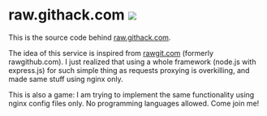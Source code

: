 raw.githack.com [![](https://img.shields.io/badge/license-MIT-green.svg?style=flat-square)](https://opensource.org/licenses/MIT)
===============

This is the source code behind [raw.githack.com](https://raw.githack.com).

The  idea  of this  service  is  inspired from  [rawgit.com](http://rawgit.com)
(formerly rawgithub.com). I just realized that using a whole framework (node.js
with express.js) for such simple thing as requests proxying is overkilling, and
made same stuff using nginx only.

This is also a game: I am trying to implement the same functionality using nginx
config files only. No programming languages allowed. Come join me!
